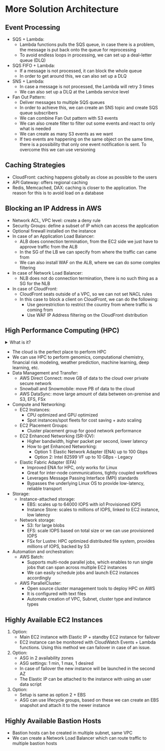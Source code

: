 # More Solution Architecture

## Event Processing

- SQS + Lambda:
    - Lambda functions pulls the SQS queue, in case there is a problem, the message is put back onto the queue for reprocessing
    - To avoid endless loops in processing, we can set up a deal-letter queue (DLQ)
- SQS FIFO + Lambda:
    - If a message is not processed, it can block the whole queue
    - In order to get around this, we can also set up a DLQ
- SNS + Lambda:
    - In case a message is not processed, the Lambda will retry 3 times
    - We can also set up a DLQ at the Lambda service level
- Fan Out Pattern:
    - Deliver messages to multiple SQS queues
    - In order to achieve this, we can create an SNS topic and create SQS queue subscribers
    - We can combine Fan Out pattern with S3 events
    - We can also create filter to filter out some events and react to only what is needed
    - We can create as many S3 events as we want 
    - If two events are happening on the same object on the same time, there is a possibility that only one event notification is sent. To overcome this we can use versioning

## Caching Strategies

- CloudFront: caching happens globally as close as possible to the users
- API Gateway: offers regional caching
- Redis, Memcached, DAX: caching is closer to the application. The reason for this is to avoid load on a database

## Blocking an IP Address in AWS

- Network ACL, VPC level: create a deny rule
- Security Groups: define a subset of IP which can access the application
- Optional firewall installed on the instance
- In case of an Application Load Balancer:
    - ALB does connection termination, from the EC2 side we just have to approve traffic from the ALB
    - In the SG of the LB we can specify from where the traffic can came from
    - We can also install WAF on the ALB, where we can do some complex filtering
- In case of Network Load Balancer:
    - NLB does not do connection termination, there is no such thing as a SG for the NLB
- In case of CloudFront:
    - CloudFront seats outside of a VPC, so we can not set NACL rules
    - In this case to block a client on CloudFront, we can do the following:
        - Use georestriction to restrict the country from where traffic is coming from
        - Use WAF IP Address filtering on the CloudFront distribution

## High Performance Computing (HPC)
<details>
<summary>What is it?</summary>
<br>
**High Performance Computing (HPC)** refers to the use of powerful computer systems to perform complex calculations and process large datasets at high speeds. It involves utilizing parallel processing and specialized hardware architectures to solve problems that would be infeasible for standard desktop or server computers due to computational, memory, or I/O constraints. HPC is commonly used in scientific research, engineering, simulations, data analysis, and any domain requiring intensive computation.

### Key Aspects of High Performance Computing

1. **Parallel Computing**
   - **Parallelism** is at the heart of HPC. Rather than performing calculations sequentially, HPC systems use multiple processors (CPUs or GPUs) working together in parallel to break down a problem into smaller tasks and execute them simultaneously.
   - This is made possible through **parallel algorithms** that decompose a problem into smaller sub-problems that can be solved concurrently.
   - **Shared memory systems** or **distributed memory systems** can be used, where memory is either shared among all processors or spread across multiple nodes, respectively.

2. **Supercomputers and Clusters**
   - HPC is typically realized using **supercomputers** or **HPC clusters**.
     - **Supercomputers** are highly specialized machines with massive computational power, such as the Cray systems or IBM Blue Gene.
     - **HPC clusters** are groups of interconnected computers (nodes) that work together as a single system to perform parallel processing. These nodes can be commodity hardware or specialized systems, all linked by high-speed networks to communicate efficiently.

3. **Specialized Hardware**
   - **CPUs** (Central Processing Units): General-purpose processors, often used in traditional HPC systems, where multiple cores are utilized for parallel tasks.
   - **GPUs** (Graphics Processing Units): GPUs are specialized for parallel processing and are highly effective in handling workloads like machine learning, deep learning, and scientific simulations. GPUs have thousands of smaller cores that can handle highly parallel tasks simultaneously.
   - **FPGAs** (Field-Programmable Gate Arrays) and **ASICs** (Application-Specific Integrated Circuits): These are specialized hardware solutions for specific high-performance tasks. They offer significant performance improvements for tasks like cryptography, signal processing, and custom algorithm processing.
   
4. **High-Speed Interconnects**
   - In HPC, communication speed between processors or nodes is crucial. High-speed interconnects, like **InfiniBand**, **Fibre Channel**, or **Ethernet**, are used to ensure that data can be transferred quickly across nodes to avoid bottlenecks.
   - **Low latency** and **high bandwidth** are critical to ensure that parallel tasks can communicate efficiently and scale well as the number of nodes increases.

5. **Storage Systems**
   - **Parallel File Systems**: HPC often involves dealing with massive datasets, so fast, distributed storage solutions are essential. Parallel file systems, such as **Lustre** or **GPFS** (General Parallel File System), provide high throughput and low latency for handling large volumes of data.
   - **Storage Hierarchies**: HPC systems typically feature multi-layer storage architectures, from high-speed solid-state drives (SSDs) for fast access to memory-resident data, to large-scale disk arrays for bulk storage of less frequently accessed data.

6. **Scalability**
   - HPC systems are designed to **scale** to accommodate increasing computational needs. Scalability is achieved by adding more processors, nodes, or memory to the system to improve performance. HPC workloads are often highly **scalable**, meaning that they can efficiently utilize more resources as they become available, making them suitable for very large tasks like simulations of physical systems, climate modeling, or big data analytics.

7. **Job Scheduling and Resource Management**
   - **Schedulers** like **Slurm**, **PBS** (Portable Batch System), or **Torque** are used in HPC environments to manage the allocation of resources (CPU, memory, storage) and to schedule and queue jobs.
   - These tools ensure that users and programs are allocated the necessary resources based on priority, job requirements, and availability, ensuring efficient use of the system.

### Applications of HPC

HPC is employed in a variety of fields where performance and computation power are critical:

1. **Scientific Research and Simulations**
   - **Climate Modeling**: Simulating climate systems, weather patterns, and predicting global warming scenarios.
   - **Physics**: Simulating particle collisions (e.g., at CERN), astrophysics simulations, and material science.
   - **Genomics**: Processing massive amounts of DNA sequencing data for research in biology and medicine.

2. **Engineering and Design**
   - **Finite Element Analysis (FEA)**: Used in mechanical engineering to simulate physical stresses and forces on structures or products, such as airplanes or automotive parts.
   - **Computational Fluid Dynamics (CFD)**: Simulating fluid flow for design optimization in areas like aerospace, automotive, and civil engineering.

3. **Artificial Intelligence (AI) and Machine Learning (ML)**
   - HPC accelerates the training of deep learning models, especially for large datasets, using **GPU** or **TPU** (Tensor Processing Unit)-based systems.
   - HPC infrastructure is required for tasks like **natural language processing** (e.g., training large language models like GPT), **image recognition**, and **autonomous vehicle systems**.

4. **Big Data Analytics**
   - HPC is essential for processing and analyzing massive datasets in real-time or batch modes, such as in **financial modeling**, **social media sentiment analysis**, or **genomic research**.
   - Tools like **Hadoop**, **Spark**, or **Apache Flink** are often deployed in an HPC environment to process data in parallel across a distributed computing network.

5. **Medical Imaging and Healthcare**
   - **Medical Image Processing**: HPC is used to process complex medical imaging data, such as MRIs, CT scans, or genetic data, to provide faster diagnosis and personalized treatment recommendations.
   - **Drug Discovery**: Simulations of molecular interactions or protein folding to accelerate the development of new drugs.

6. **Government and Defense**
   - HPC is used in **cryptography**, **intelligence gathering**, and **military simulations** (e.g., battle simulations, defense system design).
   - **National Security**: Analyzing large datasets to detect cyber threats or simulate security scenarios.

### Challenges in HPC

While HPC is powerful, it also presents several challenges:

1. **Cost**
   - High-performance hardware and infrastructure (supercomputers, specialized hardware like GPUs, and storage systems) can be extremely expensive to build and maintain.
   
2. **Power Consumption**
   - HPC systems consume significant amounts of electricity, particularly as they scale up in size, which can lead to substantial operating costs. Optimizing power consumption is a growing focus in HPC research.

3. **Software and Algorithm Efficiency**
   - Developing software that efficiently utilizes parallel computing resources is challenging. Writing parallel algorithms requires special programming techniques, such as **MPI** (Message Passing Interface), **OpenMP**, or **CUDA** for GPU programming.
   
4. **Data Management**
   - The sheer volume of data generated and processed by HPC systems requires advanced data management techniques, especially in terms of storage, retrieval, and real-time processing.

5. **Cooling and Physical Space**
   - Due to their massive computational power, HPC systems generate significant amounts of heat. Effective cooling solutions (e.g., liquid cooling, cryogenic cooling) and physical infrastructure to house these systems are essential.

### Examples of HPC Systems

1. **Supercomputers:**
   - **Fugaku** (Japan): Currently one of the world’s fastest supercomputers, developed by RIKEN and Fujitsu. It has been used for research in drug development, climate modeling, and disaster prediction.
   - **Summit** (USA): Developed by IBM and installed at Oak Ridge National Laboratory, used for scientific research in areas like genomics and materials science.
   
2. **Cloud-based HPC:**
   - Many organizations use cloud providers such as **Amazon Web Services (AWS)**, **Microsoft Azure**, and **Google Cloud** to run HPC workloads. These platforms provide scalable, on-demand access to powerful compute resources, enabling users to run simulations, large-scale analyses, and machine learning models without maintaining physical hardware.

---

### Conclusion

**High Performance Computing (HPC)** enables the processing of complex problems that require vast amounts of computational power, data storage, and fast interconnects. By utilizing parallel computing techniques and specialized hardware, HPC accelerates research and innovation across many scientific, engineering, and business domains. As computational needs continue to grow, HPC plays an increasingly crucial role in solving some of the world’s most pressing challenges, from climate change to AI-driven medical advancements.
</details>

- The cloud is the perfect place to perform HPC
- We can use HPC to perform genomics, computational chemistry, financial risk modeling, weather prediction, machine learning, deep learning, etc.
- Data Management and Transfer:
    - AWS Direct Connect: move GB of data to the cloud over private secure network
    - Snowball and Snowmobile: move PB of data to the cloud
    - AWS DataSync: move large amount of data between on-premise and S3, EFS, FSx
- Compute and Networking:
    - EC2 Instances:
        - CPU optimized and GPU optimized
        - Spot instances/spot fleets for cost saving + auto scaling
    - EC2 Placement Groups:
        - Cluster placement group for good network performance
    - EC2 Enhanced Networking (SR-IOV):
        - Higher bandwidth, higher packet per second, lower latency
        - How to get Enhanced Networking:
            - Option 1: Elastic Network Adapter (ENA) up to 100 Gbps
            - Option 2: Intel 82599 VF up to 10 GBps - Legacy
    - Elastic Fabric Adapter (EFA)
        - Improved ENA for HPC, only works for Linux
        - Great for inter-node communications, tightly coupled workflows
        - Leverages Message Passing Interface (MPI) standards
        - Bypasses the underlying Linux OS to provide low-latency, reliable transport
- Storage:
    - Instance-attached storage:
        - EBS: scales up to 64000 IOPS with io1 Provisioned IOPS
        - Instance Store: scales to millions of IOPS, linked to EC2 instance, low latency
    - Network storage:
        - S3: for large blobs
        - EFS: scale IOPS based on total size or we can use provisioned IOPS
        - FSx for Lustre: HPC optimized distributed file system, provides millions of IOPS, backed by S3
- Automation and orchestration:
    - AWS Batch:
        - Supports multi-node parallel jobs, which enables to run single jobs that can span across multiple EC2 instances
        - We can easily schedule jobs and launch EC2 instances accordingly
    - AWS ParallelCluster:
        - Open source cluster management tools to deploy HPC on AWS
        - It is configured with text files
        - Automate creation of VPC, Subnet, cluster type and instance types


## Highly Available EC2 Instances

1. Option:
    - Main EC2 instance with Elastic IP + standby EC2 instance for failover
    - EC2 instance can be monitored with CloudWatch Events + Lambda functions. Using this method we can failover in case of an issue.
2. Option:
    - ASG in 2 availability zones
    - ASG settings: 1 min, 1 max, 1 desired
    - In case of failover the new instance will be launched in the second AZ
    - The Elastic IP can be attached to the instance with using an user data script
3. Option:
    - Setup is same as option 2 + EBS
    - ASG can use lifecycle groups, based on these we can create an EBS snapshot and attach it to the newer instance

## Highly Available Bastion Hosts

- Bastion hosts can be created in multiple subnet, same VPC
- We can create a Network Load Balancer which can route traffic to multiple bastion hosts
